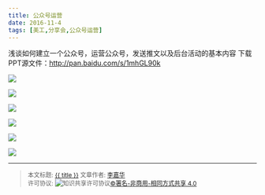 ```yaml
---
title: 公众号运营
date: 2016-11-4
tags: [美工,分享会,公众号运营]
---
```


浅谈如何建立一个公众号，运营公众号，发送推文以及后台活动的基本内容
下载PPT源文件：http://pan.baidu.com/s/1mhGL90k


<!--more-->


![](http://ww3.sinaimg.cn/mw690/006rmJyDjw1f9g2j8tk08j30zk0k0aap.jpg)

![](http://ww3.sinaimg.cn/mw690/006rmJyDjw1f9g2j97lkhj30zk0k03zg.jpg)

![](http://ww2.sinaimg.cn/mw690/006rmJyDjw1f9g2j9rzj6j30zk0k0myq.jpg)

![](http://ww1.sinaimg.cn/mw690/006rmJyDjw1f9g2jab6a7j30zk0k0abf.jpg)

![](http://ww2.sinaimg.cn/mw690/006rmJyDjw1f9g2jb012yj30zk0k075f.jpg)

![](http://ww1.sinaimg.cn/mw690/006rmJyDjw1f9g2jbhhj0j30zk0k0ab0.jpg)






------

> <span style="font-size:12px">本文标题: <a href="{{ permalink }}">{{ title }}</a>
> 文章作者: <a href="http://itxiehui.github.io/">李嘉华</a>  
> 许可协议: <img alt="知识共享许可协议" style="border-width:0" src="https://i.creativecommons.org/l/by-nc-sa/4.0/80x15.png" /><a rel="license" href="http://creativecommons.org/licenses/by-nc-sa/4.0/">©署名-非商用-相同方式共享 4.0</a></span>



